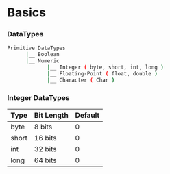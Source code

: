 # Basics

### DataTypes
```bash
Primitive DataTypes
      |__ Boolean
      |__ Numeric
             |__ Integer ( byte, short, int, long )
             |__ Floating-Point ( float, double )
             |__ Character ( Char )
```

### Integer DataTypes
Type   | Bit Length | Default  
:---   | :---    | :--- 
byte   | 8 bits  | 0 |  
short  | 16 bits | 0 |  
int    | 32 bits | 0 |  
long   | 64 bits | 0 |  